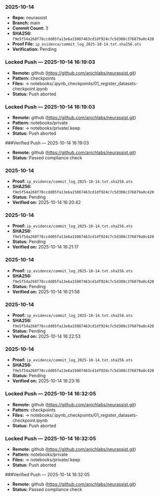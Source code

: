 
### 2025-10-14
- **Repo:** neurassist
- **Branch:** main
- **Commit Count:** 3
- **SHA256:** `f9e5f54a268f78ccdd05fa13e6a15087463cd1df924c7c5d308c376879a0c420`
- **Proof File:** `ip_evidence/commit_log_2025-10-14.txt.sha256.ots`
- **Verification:** Pending

### Locked Push — 2025-10-14 16:19:03
- **Remote:** github (https://github.com/anichlabs/neurassist.git)
- **Pattern:** checkpoints
- **Files:**
   → notebooks/.ipynb_checkpoints/01_register_datasets-checkpoint.ipynb
- **Status:** Push aborted

### Locked Push — 2025-10-14 16:19:03
- **Remote:** github (https://github.com/anichlabs/neurassist.git)
- **Pattern:** notebooks/private
- **Files:**
   → notebooks/private/.keep
- **Status:** Push aborted

###Verified Push — 2025-10-14 16:19:03
- **Remote:** github (https://github.com/anichlabs/neurassist.git)
- **Status:** Passed compliance check

### 2025-10-14
- **Proof:** `ip_evidence/commit_log_2025-10-14.txt.sha256.ots`
- **SHA256:** `f9e5f54a268f78ccdd05fa13e6a15087463cd1df924c7c5d308c376879a0c420`
- **Status:** Pending
- **Verified on:** 2025-10-14 16:20:42

### 2025-10-14
- **Proof:** `ip_evidence/commit_log_2025-10-14.txt.sha256.ots`
- **SHA256:** `f9e5f54a268f78ccdd05fa13e6a15087463cd1df924c7c5d308c376879a0c420`
- **Status:** Pending
- **Verified on:** 2025-10-14 16:21:17

### 2025-10-14
- **Proof:** `ip_evidence/commit_log_2025-10-14.txt.sha256.ots`
- **SHA256:** `f9e5f54a268f78ccdd05fa13e6a15087463cd1df924c7c5d308c376879a0c420`
- **Status:** Pending
- **Verified on:** 2025-10-14 16:21:58

### 2025-10-14
- **Proof:** `ip_evidence/commit_log_2025-10-14.txt.sha256.ots`
- **SHA256:** `f9e5f54a268f78ccdd05fa13e6a15087463cd1df924c7c5d308c376879a0c420`
- **Status:** Pending
- **Verified on:** 2025-10-14 16:22:53

### 2025-10-14
- **Proof:** `ip_evidence/commit_log_2025-10-14.txt.sha256.ots`
- **SHA256:** `f9e5f54a268f78ccdd05fa13e6a15087463cd1df924c7c5d308c376879a0c420`
- **Status:** Pending
- **Verified on:** 2025-10-14 16:23:16

### Locked Push — 2025-10-14 16:32:05
- **Remote:** github (https://github.com/anichlabs/neurassist.git)
- **Pattern:** checkpoints
- **Files:**
   → notebooks/.ipynb_checkpoints/01_register_datasets-checkpoint.ipynb
- **Status:** Push aborted

### Locked Push — 2025-10-14 16:32:05
- **Remote:** github (https://github.com/anichlabs/neurassist.git)
- **Pattern:** notebooks/private
- **Files:**
   → notebooks/private/.keep
- **Status:** Push aborted

###Verified Push — 2025-10-14 16:32:05
- **Remote:** github (https://github.com/anichlabs/neurassist.git)
- **Status:** Passed compliance check

